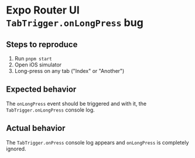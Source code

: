 # Expo Router UI `TabTrigger.onLongPress` bug

## Steps to reproduce

1. Run `pnpm start`
2. Open iOS simulator
3. Long-press on any tab ("Index" or "Another")

## Expected behavior

The `onLongPress` event should be triggered and with it, the `TabTrigger.onLongPress` console log.

## Actual behavior

The `TabTrigger.onPress` console log appears and `onLongPress` is completely ignored.
